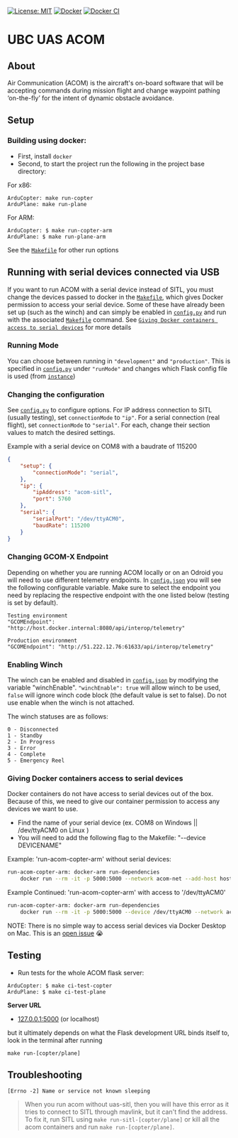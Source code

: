 [![License: MIT](https://img.shields.io/github/license/vintasoftware/django-react-boilerplate.svg?label=License&labelColor=323940)](LICENSE)
[![Docker](https://badgen.net/badge/icon/Docker%20Hub?icon=docker&label&labelColor=323940)](https://hub.docker.com/r/ubcuas/acom/tags)
[![Docker CI](https://github.com/ubcuas/ACOM/actions/workflows/docker.yml/badge.svg)](https://github.com/ubcuas/ACOM/actions/workflows/docker.yml)

# UBC UAS ACOM

## About
Air Communication (ACOM) is the aircraft's on-board software that will be accepting commands during mission flight and change waypoint pathing ‘on-the-fly’ for the intent of dynamic obstacle avoidance.

## Setup
### Building using docker:

- First, install `docker`
- Second, to start the project run the following in the project base directory:

For x86:
```shell
ArduCopter: make run-copter
ArduPlane: make run-plane
```

For ARM:
```shell
ArduCopter: $ make run-copter-arm
ArduPlane: $ make run-plane-arm
```

See the [`Makefile`](Makefile) for other run options

## Running with serial devices connected via USB
If you want to run ACOM with a serial device instead of SITL, you must change the devices passed to docker in the [`Makefile`](Makefile), which gives Docker permission to access your serial device. Some of these have already been set up (such as the winch) and can simply be enabled in [`config.py`](config.json) and run with the associated [`Makefile`](Makefile) command. See [`Giving Docker containers access to serial devices`](README.md#giving-docker-containers-access-to-serial-devices) for more details

### Running Mode
You can choose between running in `"development"` and `"production"`. This is specified in [`config.py`](config.json) under `"runMode"` and changes which Flask config file is used (from [`instance`](/instance))

### Changing the configuration
See [`config.py`](config.json) to configure options. For IP address connection to SITL (usually testing), set `connectionMode` to `"ip"`. For a serial connection (real flight), set `connectionMode` to `"serial"`. For each, change their section values to match the desired settings.

Example with a serial device on COM8 with a baudrate of 115200
```json
{
    "setup": {
        "connectionMode": "serial",
    },
    "ip": {
        "ipAddress": "acom-sitl",
        "port": 5760
    },
    "serial": {
        "serialPort": "/dev/ttyACM0",
        "baudRate": 115200
    }
}
```

### Changing GCOM-X Endpoint
Depending on whether you are running ACOM locally or on an Odroid you will need to use different telemetry endpoints. In [`config.json`](config.json) you will see the following configurable variable. Make sure to select the endpoint you need by replacing the respective endpoint with the one listed below (testing is set by default).
```
Testing environment
"GCOMEndpoint": "http://host.docker.internal:8080/api/interop/telemetry"

Production environment
"GCOMEndpoint": "http://51.222.12.76:61633/api/interop/telemetry"
```

### Enabling Winch
The winch can be enabled and disabled in [`config.json`](config.json) by modifying the variable "winchEnable". `"winchEnable": true` will allow winch to be used, `false` will ignore winch code block (the default value is set to false). Do not use enable when the winch is not attached.

The winch statuses are as follows:
```
0 - Disconnected
1 - Standby
2 - In Progress
3 - Error
4 - Complete
5 - Emergency Reel
```

### Giving Docker containers access to serial devices
Docker containers do not have access to serial devices out of the box. Because of this, we need to give our container permission to access any devices we want to use.
- Find the name of your serial device (ex. COM8 on Windows || /dev/ttyACM0 on Linux )
- You will need to add the following flag to the Makefile: "--device DEVICENAME"

Example: 'run-acom-copter-arm' without serial devices:
```bash
run-acom-copter-arm: docker-arm run-dependencies
	docker run --rm -it -p 5000:5000 --network acom-net --add-host host.docker.internal:host-gateway --name acom-acom ubcuas/acom:copter-arm
```
Example Continued: 'run-acom-copter-arm' with access to '/dev/ttyACM0'
```bash
run-acom-copter-arm: docker-arm run-dependencies
	docker run --rm -it -p 5000:5000 --device /dev/ttyACM0 --network acom-net --add-host host.docker.internal:host-gateway --name acom-acom ubcuas/acom:copter-arm
```
NOTE: There is no simple way to access serial devices via Docker Desktop on Mac. This is an [open issue](https://github.com/docker/for-mac/issues/900) 😭
## Testing
- Run tests for the whole ACOM flask server:
```shell
ArduCopter: $ make ci-test-copter
ArduPlane: $ make ci-test-plane
```

**Server URL**

- [127.0.0.1:5000](http://127.0.0.1:5000) (or localhost)

but it ultimately depends on what the Flask development URL binds itself to, look in the terminal after running
```
make run-[copter/plane]
```

## Troubleshooting

`[Errno -2] Name or service not known sleeping`
> When you run acom without uas-sitl, then you will have this error as it tries to connect to SITL through mavlink, but it can't find the address. To fix it, run SITL using `make run-sitl-[copter/plane]` or kill all the acom containers and run `make run-[copter/plane]`.

